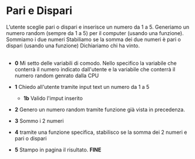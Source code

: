 # Pari e Dispari

L’utente sceglie pari o dispari e inserisce un numero da 1 a 5.
Generiamo un numero random (sempre da 1 a 5) per il computer (usando una funzione).
Sommiamo i due numeri
Stabiliamo se la somma dei due numeri è pari o dispari (usando una funzione)
Dichiariamo chi ha vinto.
<br>
<br>

- **0** Mi setto delle variabili di comodo. Nello specifico la variabile che conterrà il numero indicato dall'utente e la variabile che conterrà il numero random genrato dalla CPU

- **1** Chiedo all'utente tramite input text un numero da 1 a 5

  - **1b** Valido l'imput inserito

- **2** Genero un numero random tramite funzione già vista in precedenza.

- **3** Sommo i 2 numeri

- **4** tramite una funzione specifica, stabilisco se la somma dei 2 numeri e pari o dispari

- **5** Stampo in pagina il risultato.
  **FINE**
